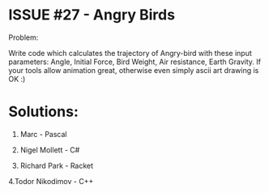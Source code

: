 ISSUE #27 - Angry Birds
===
Problem:

Write code which calculates the trajectory of Angry-bird with these input parameters: Angle, Initial Force, Bird Weight, Air resistance, Earth Gravity. 
If your tools allow animation great, otherwise even simply ascii art drawing is OK :)

Solutions:
===

1. Marc - Pascal

2. Nigel Mollett - C#

3. Richard Park - Racket

4.Todor Nikodimov - C++